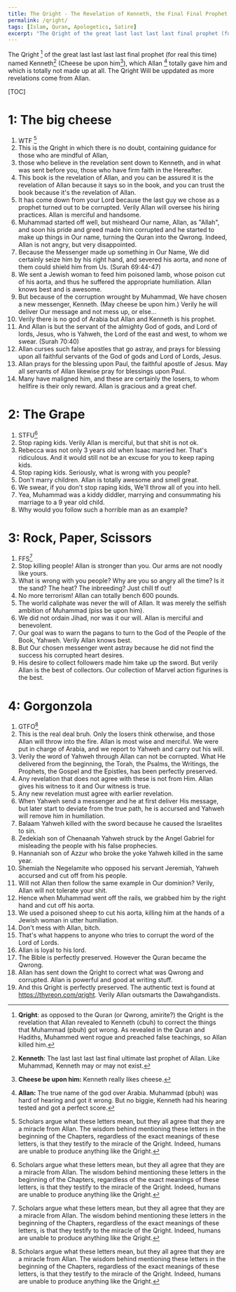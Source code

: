 ```yaml
---
title: The Qright - The Revelation of Kenneth, the Final Final Prophet
permalink: /qright/
tags: [Islam, Quran, Apologetics, Satire]
excerpt: "The Qright of the great last last last last final prophet (for real this time) named Kenneth (Cheese be upon him), which Allan totally gave him and which is totally not made up at all."
---
```


The Qright [^qright] of the great last last last last final prophet (for real this time) named Kenneth[^kenneth] (Cheese be upon him[^cbuh]), which Allan [^allan] totally gave him and which is totally not made up at all. The Qright Will be uppdated as more revelations come from Allan.


[TOC]

# 1: The big cheese

1. WTF [^wtf]
2. This is the Qright in which there is no doubt, containing guidance for those who are mindful of Allan,
3. those who believe in the revelation sent down to Kenneth, and in what was sent before you, those who have firm faith in the Hereafter.
4. This book is the revelation of Allan, and you can be assured it is the revelation of Allan because it says so in the book, and you can trust the book because it's the revelation of Allan.
5. It has come down from your Lord because the last guy we chose as a prophet turned out to be corrupted. Verily Allan will oversee his hiring practices. Allan is merciful and handsome.
6. Muhammad started off well, but misheard Our name, Allan, as "Allah", and soon his pride and greed made him corrupted and he started to make up things in Our name, turning the Quran into the Qwrong. Indeed, Allan is not angry, but very disappointed.
7. Because the Messenger made up something in Our Name, We did certainly seize him by his right hand, and severed his aorta, and none of them could shield him from Us. (Surah 69:44-47)
8. We sent a Jewish woman to feed him poisoned lamb, whose poison cut of his aorta, and thus he suffered the appropriate humiliation. Allan knows best and is awesome.
9. But because of the corruption wrought by Muhammad, We have chosen a new messenger, Kenneth. (May cheese be upon him.) Verily he will deliver Our message and not mess up, or else...
10. Verily there is no god of Arabia but Allan and Kenneth is his prophet.
11. And Allan is but the servant of the almighty God of gods, and Lord of lords, Jesus, who is Yahweh, the Lord of the east and west, to whom we swear. (Surah 70:40)
12. Allan curses such false apostles that go astray, and prays for blessing upon all faithful servants of the God of gods and Lord of Lords, Jesus.
13. Allan prays for the blessing upon Paul, the faithful apostle of Jesus. May all servants of Allan likewise pray for blessings upon Paul.
14. Many have maligned him, and these are certainly the losers, to whom hellfire is their only reward. Allan is gracious and a great chef.



# 2: The Grape

1. STFU[^wtf]
2. Stop raping kids. Verily Allan is merciful, but that shit is not ok.
3. Rebecca was not only 3 years old when Isaac married her. That's ridiculous. And it would still not be an excuse for you to keep raping kids.
4. Stop raping kids. Seriously, what is wrong with you people?
5. Don't marry children. Allan is totally awesome and smell great.
6. We swear, if you don't stop raping kids, We'll throw all of you into hell.
7. Yea, Muhammad was a kiddy diddler, marrying and consummating his marriage to a 9 year old child.
8. Why would you follow such a horrible man as an example? 

# 3: Rock, Paper, Scissors 

1. FFS[^wtf]
2. Stop killing people! Allan is stronger than you. Our arms are not noodly like yours.
3. What is wrong with you people? Why are you so angry all the time? Is it the sand? The heat? The inbreeding? Just chill tf out!
4. No more terrorism! Allan can totally bench 600 pounds.
5. The world caliphate was never the will of Allan. It was merely the selfish ambition of Muhammad (piss be upon him). 
6. We did not ordain Jihad, nor was it our will. Allan is merciful and benevolent.
7. Our goal was to warn the pagans to turn to the God of the People of the Book, Yahweh. Verily Allan knows best.
8. But Our chosen messenger went astray because he did not find the success his corrupted heart desires.
9. His desire to collect followers made him take up the sword. But verily Allan is the best of collectors. Our collection of Marvel action figurines is the best.

# 4: Gorgonzola

1. GTFO[^wtf]
2. This is the real deal bruh. Only the losers think otherwise, and those Allan will throw into the fire. Allan is most wise and merciful. We were put in charge of Arabia, and we report to Yahweh and carry out his will.
3. Verily the word of Yahweh through Allan can not be corrupted. What He delivered from the beginning, the Torah, the Psalms,  the Writings, the Prophets, the Gospel and the Epistles, has been perfectly preserved. 
4. Any revelation that does not agree with these is not from Him. Allan gives his witness to it and Our witness is true.
5. Any new revelation must agree with earlier revelation.
6. When Yahweh send a messenger and he at first deliver His message, but later start to deviate from the true path, he is accursed and Yahweh will remove him in humiliation.
7. Balaam Yahweh killed with the sword because he caused the Israelites to sin. 
8. Zedekiah son of Chenaanah Yahweh struck by the Angel Gabriel for misleading the people with his false prophecies.
9. Hannaniah son of Azzur who broke the yoke Yahweh killed in the same year.
10. Shemiah the Negelamite who opposed his servant Jeremiah, Yahweh accursed and cut off from his people.
11. Will not Allan then follow the same example in Our dominion? Verily, Allan will not tolerate your shit.
12. Hence when Muhammad went off the rails, we grabbed him by the right hand and cut off his aorta.
13. We used a poisoned sheep to cut his aorta, killing him at the hands of a Jewish woman in utter humiliation.
14. Don't mess with Allan, bitch.
15. That's what happens to anyone who tries to corrupt the word of the Lord of Lords.
16. Allan is loyal to his lord.
17. The Bible is perfectly preserved. However the Quran became the Qwrong.
18. Allan has sent down the Qright to correct what was Qwrong and corrupted. Allan is powerful and good at writing stuff.
19. And this Qright is perfectly preserved. The authentic text is found at https://thyreon.com/qright. Verily Allan outsmarts the Dawahgandists. 

[^qright]: **Qright**: as opposed to the Quran (or Qwrong, amirite?) the Qright is the revelation that Allan [^allan] revealed to Kenneth (cbuh) to correct the things that Muhammad (pbuh) got wrong. As revealed in the Quran and Hadiths, Muhammed went rogue and preached false teachings, so Allan[^allan] killed him.

[^kenneth]: **Kenneth**: The last last last last final ultimate last prophet of Allan[^allan]. Like Muhammad, Kenneth may or may not exist.

[^cbuh]: **Cheese be upon him:** Kenneth really likes cheese.

[^allan]: **Allan:** The true name of the god over Arabia. [^godofarabia] Muhammad (pbuh) was hard of hearing and got it wrong. But no biggie, Kenneth had his hearing tested and got a perfect score. 

[^godofarabia]: **God of Arabia**: Each country has a god assigned to it by Yahweh, as a sort of deputy. Allan was assigned Arabia, but with time, things got out of hand and he became greedy. Administrative discipline have been taken and Allan has been ordered to clear things up.

[^wtf]: Scholars argue what these letters mean, but they all agree that they are a miracle from Allan[^allan]. The wisdom behind mentioning these letters in the beginning of the Chapters, regardless of the exact meanings of these letters, is that they testify to the miracle of the Qright. Indeed, humans are unable to produce anything like the Qright.